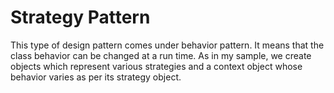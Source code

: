 # Strategy Pattern
This type of design pattern comes under behavior pattern. It means that the class behavior can be changed at a run time.
As in my sample, we create objects which represent various strategies and a context object whose behavior varies as per its strategy object.
